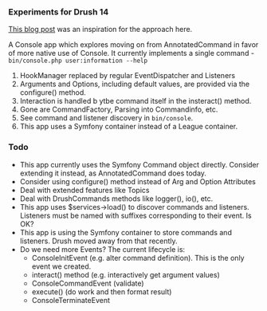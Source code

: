 ### Experiments for Drush 14

[This blog post](https://medium.com/@fernando_28520/extend-your-symfony-console-app-with-events-and-attributes-ca8ec6321430) was an inspiration for the approach here.

A Console app which explores moving on from AnnotatedCommand in favor of more native use of Console. It currently implements a single command - `bin/console.php user:information --help`
   1. HookManager replaced by regular EventDispatcher and Listeners
   1. Arguments and Options, including default values, are provided via the configure() method.
   1. Interaction is handled b ytbe command itself in the insteract() method. 
   1. Gone are CommandFactory, Parsing into Commandinfo, etc.
   1. See command and listener discovery in `bin/console`.
   1. This app uses a Symfony container instead of a League container. 

### Todo
- This app currently uses the Symfony Command object directly. Consider extending it instead, as AnnotatedCommand does today.
- Consider using configure() method instead of Arg and Option Attributes
- Deal with extended features like Topics
- Deal with DrushCommands methods like logger(), io(), etc.
- This app uses $services->load() to discover commands and listeners. Listeners must be named with suffixes corresponding to their event. Is OK?
- This app is using the Symfony container to store commands and listeners. Drush moved away from that recently.
- Do we need more Events? The current lifecycle is:
  - ConsoleInitEvent (e.g. alter command definition). This is the only event we created.
  - interact() method (e.g. interactively get argument values)
  - ConsoleCommandEvent (validate)
  - execute() (do work and then format result)
  - ConsoleTerminateEvent
